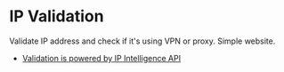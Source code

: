 # IP Validation
Validate IP address and check if it's using VPN or proxy. Simple website.
* [Validation is powered by IP Intelligence API](http://getipintel.net/)
